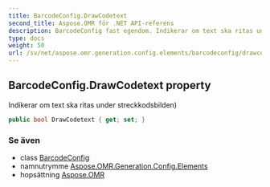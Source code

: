 ```yaml
---
title: BarcodeConfig.DrawCodetext
second_title: Aspose.OMR för .NET API-referens
description: BarcodeConfig fast egendom. Indikerar om text ska ritas under streckkodsbilden
type: docs
weight: 50
url: /sv/net/aspose.omr.generation.config.elements/barcodeconfig/drawcodetext/
---
```

## BarcodeConfig.DrawCodetext property

Indikerar om text ska ritas under streckkodsbilden)

```csharp
public bool DrawCodetext { get; set; }
```

### Se även

* class [BarcodeConfig](../)
* namnutrymme [Aspose.OMR.Generation.Config.Elements](../../barcodeconfig/)
* hopsättning [Aspose.OMR](../../../)


